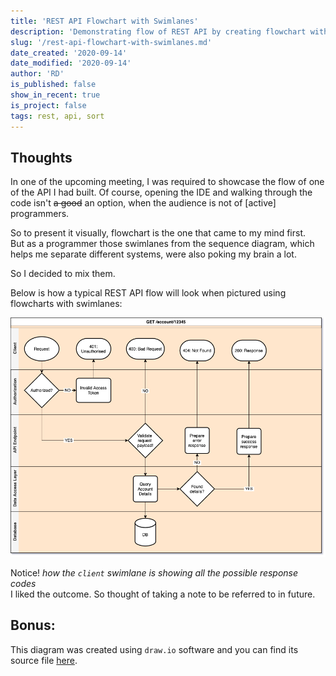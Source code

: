 ```yaml
---
title: 'REST API Flowchart with Swimlanes'
description: 'Demonstrating flow of REST API by creating flowchart with swimlanes'
slug: '/rest-api-flowchart-with-swimlanes.md'
date_created: '2020-09-14'
date_modified: '2020-09-14'
author: 'RD'
is_published: false
show_in_recent: true
is_project: false
tags: rest, api, sort
---
```


## Thoughts

In one of the upcoming meeting, I was required to showcase the flow of one of the API I had built. Of course, opening the IDE and walking through the code isn't ~~a good~~ an option, when the audience is not of [active] programmers.  

So to present it visually, flowchart is the one that came to my mind first.  
But as a programmer those swimlanes from the sequence diagram, which helps me separate different systems, were also poking my brain a lot.  

So I decided to mix them.  

Below is how a typical REST API flow will look when pictured using flowcharts with swimlanes:

![REST API Flowchart with Swimlanes](./rest-api-flowchart-with-swimlanes.png)

Notice! <i>how the `client` swimlane is showing all the possible response codes</i>  
I liked the outcome. So thought of taking a note to be referred to in future.

## Bonus:
This diagram was created using `draw.io` software and you can find its source file [here]().


